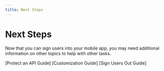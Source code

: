 ```yaml
---
title: Next Steps
---
```

# Next Steps

Now that you can sign users into your mobile app, you may need additional information on other topics to help with other tasks.

[Protect an API Guide]
[Customization Guide]
[Sign Users Out Guide]
